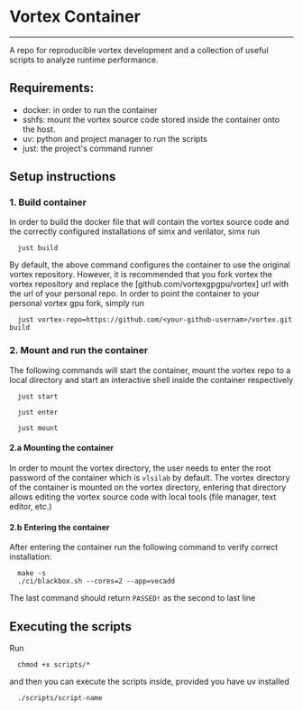 # Vortex Container
---
A repo for reproducible vortex development and a collection of useful scripts to analyze runtime performance.

## Requirements:
- docker: in order to run the container
- sshfs: mount the vortex source code stored inside the container onto the host.
- uv: python and project manager to run the scripts
- just: the project's command runner

## Setup instructions
### 1. Build container

In order to build the docker file that will contain the vortex source code and the correctly configured installations of simx and verilator, simx run
```
  just build
```

By default, the above command configures the container to use the original vortex repository. However, it is recommended that you fork vortex the vortex repository and replace the [github.com/vortexgpgpu/vortex] url with the url of your personal repo.
In order to point the container to your personal vortex gpu fork, simply run
```
  just vortex-repo=https://github.com/<your-github-usernam>/vortex.git build
```


### 2. Mount and run the container

The following commands will start the container, mount the vortex repo to a local directory and start an interactive shell inside the container respectively

```
  just start
```
```
  just enter
```
```
  just mount
```

#### 2.a Mounting the container
In order to mount the vortex directory, the user needs to enter the root password of the container which is `vlsilab` by default.
The vortex directory of the container is mounted on the vortex directory, entering that directory allows editing the vortex source code with local tools (file manager, text editor, etc.)

#### 2.b Entering the container
After entering the container run the following command to verify correct installation:
```
  make -s
  ./ci/blackbox.sh --cores=2 --app=vecadd
```
The last command should return `PASSED!` as the second to last line

## Executing the scripts
Run
```
  chmod +x scripts/*
```
and then you can execute the scripts inside, provided you have uv installed
```
  ./scripts/script-name
```
